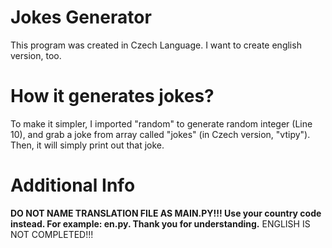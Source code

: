 # Jokes Generator
This program was created in Czech Language. I want to create english version, too.

# How it generates jokes?
To make it simpler, I imported "random" to generate random integer (Line 10), and grab a joke from array called "jokes" (in Czech version, "vtipy").
Then, it will simply print out that joke.

# Additional Info

**DO NOT NAME TRANSLATION FILE AS MAIN.PY!!! Use your country code instead. For example: en.py. Thank you for understanding.**
ENGLISH IS NOT COMPLETED!!!

